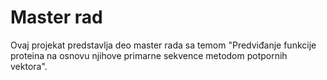 # Master rad

Ovaj projekat predstavlja deo master rada sa temom "Predviđanje funkcije proteina na osnovu njihove primarne sekvence metodom potpornih vektora".